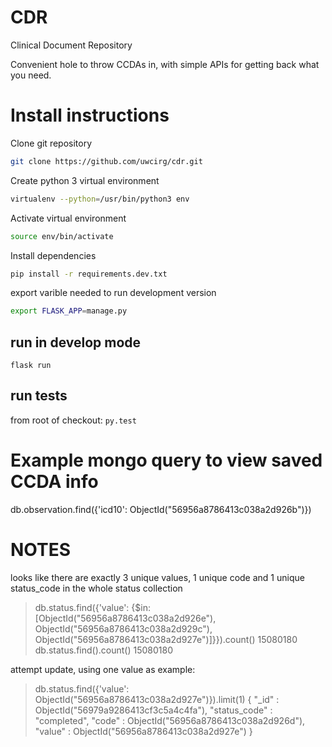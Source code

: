 # CDR
Clinical Document Repository

Convenient hole to throw CCDAs in, with simple APIs for getting back
what you need.

# Install instructions

Clone git repository
```bash
git clone https://github.com/uwcirg/cdr.git
```

Create python 3 virtual environment
```bash
virtualenv --python=/usr/bin/python3 env
```

Activate virtual environment
```bash
source env/bin/activate
```

Install dependencies
```bash
pip install -r requirements.dev.txt
```

export varible needed to run development version
```bash
export FLASK_APP=manage.py
```

## run in develop mode
```flask run```

## run tests
from root of checkout:
```py.test```

# Example mongo query to view saved CCDA info
db.observation.find({'icd10': ObjectId("56956a8786413c038a2d926b")})

# NOTES
looks like there are exactly 3 unique values,
1 unique code and 1 unique status_code in the whole status collection

> db.status.find({'value': {$in: [ObjectId("56956a8786413c038a2d926e"), ObjectId("56956a8786413c038a2d929c"), ObjectId("56956a8786413c038a2d927e")]}}).count()
15080180
> db.status.find().count()
15080180

attempt update, using one value as example:
> db.status.find({'value': ObjectId("56956a8786413c038a2d927e")}).limit(1)
{ "_id" : ObjectId("56979a9286413cf3c5a4c4fa"), "status_code" : "completed", "code" : ObjectId("56956a8786413c038a2d926d"), "value" : ObjectId("56956a8786413c038a2d927e") }

